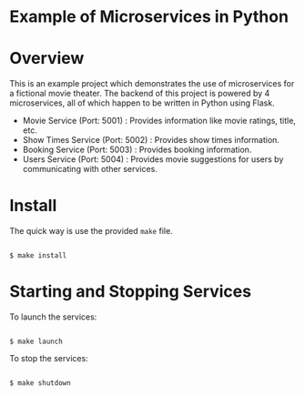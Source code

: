 # Example of Microservices in Python


Overview
========

This is an example project which demonstrates the use of microservices for a fictional movie theater. 
The backend of this project is powered by 4 microservices, all of which happen to be written in Python using 
Flask.
 * Movie Service (Port: 5001) : Provides information like movie ratings, title, etc.
 * Show Times Service (Port: 5002) : Provides show times information.
 * Booking Service (Port: 5003) : Provides booking information. 
 * Users Service (Port: 5004) : Provides movie suggestions for users by communicating with other services.

Install
=======

The quick way is use the provided `make` file.

<code>
$ make install
</code>

Starting and Stopping Services
==============================

To launch the services:

<code>
$ make launch
</code>

To stop the services: 

<code>
$ make shutdown
</code>




